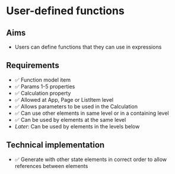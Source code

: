 User-defined functions
======================

Aims
----

- Users can define functions that they can use in expressions

Requirements
------------

- ✅ Function model item
- ✅ Params 1-5 properties
- ✅ Calculation property
- ✅ Allowed at App, Page or ListItem level
- ✅ Allows parameters to be used in the Calculation
- ✅ Can use other elements in same level or in a containing level
- ✅ Can be used by elements at the same level
- _Later_: Can be used by elements in the levels below


Technical implementation
------------------------

- ✅ Generate with other state elements in correct order to allow references between elements